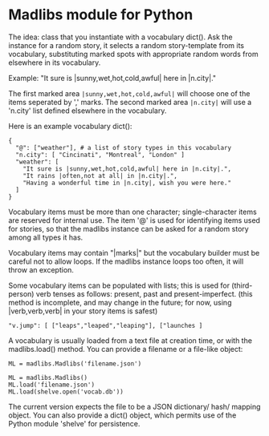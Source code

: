 Madlibs module for Python
=========================

The idea: class that you instantiate with a vocabulary dict().
Ask the instance for a random story, it selects a random story-template
from its vocabulary, substituting marked spots with appropriate
random words from elsewhere in its vocabulary.

Example:
    "It sure is |sunny,wet,hot,cold,awful| here in |n.city|."

The first marked area `|sunny,wet,hot,cold,awful|` will choose one
of the items seperated by ',' marks.  The second marked area `|n.city|`
will use a 'n.city' list defined elsewhere in the vocabulary.

Here is an example vocabulary dict():

    {
      "@": ["weather"], # a list of story types in this vocabulary
      "n.city": [ "Cincinati", "Montreal", "London" ]
      "weather": [
        "It sure is |sunny,wet,hot,cold,awful| here in |n.city|.",
        "It rains |often,not at all| in |n.city|.",
        "Having a wonderful time in |n.city|, wish you were here."
      ]
    }

Vocabulary items must be more than one character; single-character
items are reserved for internal use.  The item '@' is used for
identifying items used for stories, so that the madlibs instance
can be asked for a random story among all types it has.

Vocabulary items may contain "|marks|" but the vocabulary builder
must be careful not to allow loops.  If the madlibs instance
loops too often, it will throw an exception.

Some vocabulary items can be populated with lists; this is used
for (third-person) verb tenses as follows: present, past and
present-imperfect.  (this method is incomplete, and may change 
in the future; for now, using |verb,verb,verb| in your story
items is safest)

    "v.jump": [ ["leaps","leaped","leaping"], ["launches ]

A vocabulary is usually loaded from a text file at creation time,
or with the madlibs.load() method.  You can provide a filename
or a file-like object:

    ML = madlibs.Madlibs('filename.json')

    ML = madlibs.Madlibs()
    ML.load('filename.json')
    ML.load(shelve.open('vocab.db'))

The current version expects the file to be a JSON dictionary/ hash/
mapping object.  You can also provide a dict() object, which permits
use of the Python module 'shelve' for persistence.

